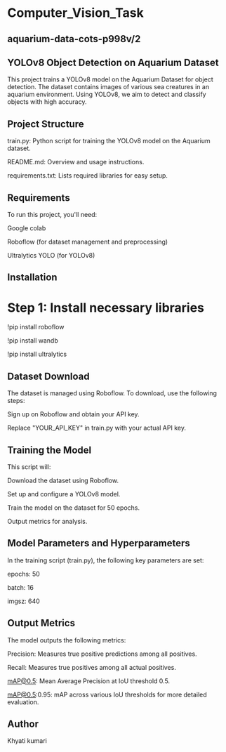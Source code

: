 # Computer_Vision_Task
## aquarium-data-cots-p998v/2 
## YOLOv8 Object Detection on Aquarium Dataset
This project trains a YOLOv8 model on the Aquarium Dataset for object detection. The dataset contains images of various sea creatures in an aquarium environment. Using YOLOv8, we aim to detect and classify objects with high accuracy.
## Project Structure
train.py: Python script for training the YOLOv8 model on the Aquarium dataset.

README.md: Overview and usage instructions.

requirements.txt: Lists required libraries for easy setup.
## Requirements
To run this project, you'll need:

Google colab

Roboflow (for dataset management and preprocessing)

Ultralytics YOLO (for YOLOv8)
## Installation
# Step 1: Install necessary libraries
!pip install roboflow

!pip install wandb

!pip install ultralytics
## Dataset Download
The dataset is managed using Roboflow. To download, use the following steps:

Sign up on Roboflow and obtain your API key.

Replace "YOUR_API_KEY" in train.py with your actual API key.
## Training the Model
This script will:

Download the dataset using Roboflow.

Set up and configure a YOLOv8 model.

Train the model on the dataset for 50 epochs.

Output metrics for analysis.
## Model Parameters and Hyperparameters
In the training script (train.py), the following key parameters are set:

epochs: 50

batch: 16

imgsz: 640
## Output Metrics
The model outputs the following metrics:

Precision: Measures true positive predictions among all positives.

Recall: Measures true positives among all actual positives.

mAP@0.5: Mean Average Precision at IoU threshold 0.5.

mAP@0.5:0.95: mAP across various IoU thresholds for more detailed evaluation.
## Author
Khyati kumari
